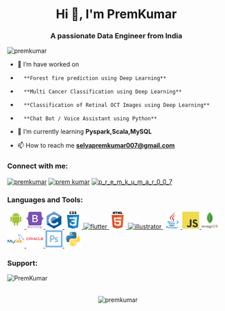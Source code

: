 <h1 align="center">Hi 👋, I'm PremKumar</h1>
<h3 align="center">A passionate Data Engineer from India</h3>

<p align="left"> <img src="https://komarev.com/ghpvc/?username=premkumar&label=Profile%20views&color=0e75b6&style=flat" alt="premkumar" /> </p>

- 🔭 I’m have worked on 
-       **Forest fire prediction using Deep Learning**
-       **Multi Cancer Classification using Deep Learning**
-       **Classification of Retinal OCT Images using Deep Learning**
-       **Chat Bot / Voice Assistant using Python**

- 🌱 I’m currently learning **Pyspark,Scala,MySQL**

- 📫 How to reach me **selvapremkumar007@gmail.com**

<h3 align="left">Connect with me:</h3>
<p align="left">
<a href="https://twitter.com/premkumar" target="blank"><img align="center" src="https://cdn.jsdelivr.net/npm/simple-icons@3.0.1/icons/twitter.svg" alt="premkumar" height="30" width="40" /></a>
<a href="https://fb.com/prem kumar" target="blank"><img align="center" src="https://cdn.jsdelivr.net/npm/simple-icons@3.0.1/icons/facebook.svg" alt="prem kumar" height="30" width="40" /></a>
<a href="https://instagram.com/p_r_e_m_k_u_m_a_r_0_0_7" target="blank"><img align="center" src="https://cdn.jsdelivr.net/npm/simple-icons@3.0.1/icons/instagram.svg" alt="p_r_e_m_k_u_m_a_r_0_0_7" height="30" width="40" /></a>
</p>

<h3 align="left">Languages and Tools:</h3>
<p align="left"> <a href="https://developer.android.com" target="_blank"> <img src="https://raw.githubusercontent.com/devicons/devicon/master/icons/android/android-original-wordmark.svg" alt="android" width="40" height="40"/> </a> <a href="https://getbootstrap.com" target="_blank"> <img src="https://raw.githubusercontent.com/devicons/devicon/master/icons/bootstrap/bootstrap-plain-wordmark.svg" alt="bootstrap" width="40" height="40"/> </a> <a href="https://www.cprogramming.com/" target="_blank"> <img src="https://raw.githubusercontent.com/devicons/devicon/master/icons/c/c-original.svg" alt="c" width="40" height="40"/> </a> <a href="https://www.w3schools.com/css/" target="_blank"> <img src="https://raw.githubusercontent.com/devicons/devicon/master/icons/css3/css3-original-wordmark.svg" alt="css3" width="40" height="40"/> </a>  <a href="https://flutter.dev" target="_blank"> <img src="https://www.vectorlogo.zone/logos/flutterio/flutterio-icon.svg" alt="flutter" width="40" height="40"/> </a> <a href="https://www.w3.org/html/" target="_blank"> <img src="https://raw.githubusercontent.com/devicons/devicon/master/icons/html5/html5-original-wordmark.svg" alt="html5" width="40" height="40"/> </a> <a href="https://www.adobe.com/in/products/illustrator.html" target="_blank"> <img src="https://www.vectorlogo.zone/logos/adobe_illustrator/adobe_illustrator-icon.svg" alt="illustrator" width="40" height="40"/> </a> <a href="https://www.java.com" target="_blank"> <img src="https://raw.githubusercontent.com/devicons/devicon/master/icons/java/java-original.svg" alt="java" width="40" height="40"/> </a> <a href="https://developer.mozilla.org/en-US/docs/Web/JavaScript" target="_blank"> <img src="https://raw.githubusercontent.com/devicons/devicon/master/icons/javascript/javascript-original.svg" alt="javascript" width="40" height="40"/> </a> <a href="https://www.mongodb.com/" target="_blank"> <img src="https://raw.githubusercontent.com/devicons/devicon/master/icons/mongodb/mongodb-original-wordmark.svg" alt="mongodb" width="40" height="40"/> </a> <a href="https://www.mysql.com/" target="_blank"> <img src="https://raw.githubusercontent.com/devicons/devicon/master/icons/mysql/mysql-original-wordmark.svg" alt="mysql" width="40" height="40"/> </a> <a  </a> <a href="https://www.oracle.com/" target="_blank"> <img src="https://raw.githubusercontent.com/devicons/devicon/master/icons/oracle/oracle-original.svg" alt="oracle" width="40" height="40"/> </a> <a href="https://www.photoshop.com/en" target="_blank"> <img src="https://raw.githubusercontent.com/devicons/devicon/master/icons/photoshop/photoshop-line.svg" alt="photoshop" width="40" height="40"/> </a> <a href="https://www.python.org" target="_blank"> <img src="https://raw.githubusercontent.com/devicons/devicon/master/icons/python/python-original.svg" alt="python" width="40" height="40"/> </a> </p>

<h3 align="left">Support:</h3>
<p><a href="https://www.buymeacoffee.com/PremKumar"> <img align="left" src="https://cdn.buymeacoffee.com/buttons/v2/default-yellow.png" height="50" width="210" alt="PremKumar" /></a></p><br><br>

<p><img align="center" src="https://github-readme-stats.vercel.app/api/top-langs?username=premkumar&show_icons=true&locale=en&layout=compact" alt="premkumar" /></p>

